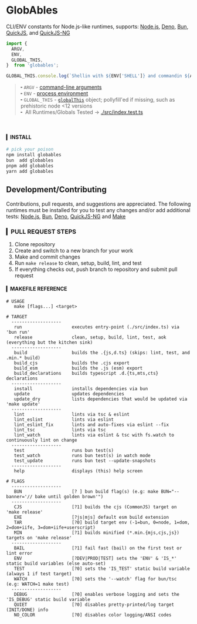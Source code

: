 # GlobAbles

CLI/ENV constants for Node.js-like runtimes, supports: [Node.js](https://nodejs.org/), [Deno](https://deno.com/), [Bun](https://bun.sh/), [QuickJS](https://bellard.org/quickjs/), and [QuickJS-NG](https://quickjs-ng.github.io/quickjs/)

```ts
import {
  ARGV,
  ENV,
  GLOBAL_THIS,
}  from 'globables';

GLOBAL_THIS.console.log(`Shellin with ${ENV['SHELL']} and commandin ${ARGV.join(', ')}`);
```
> ╸`ARGV` - [command-line arguments](https://nodejs.org/api/process.html#processargv)<br/>
> ╸`ENV` - [process environment](https://nodejs.org/api/process.html#processenv) <br/>
> ╸`GLOBAL_THIS` - [`globalThis`](https://developer.mozilla.org/en-US/docs/Web/JavaScript/Reference/Global_Objects/globalThis) object; pollyfill'ed if missing, such as prehistoric node <12 versions<br/>
> ╸ All Runtimes/Globals Tested -> [./src/index.test.ts](https://github.com/fetchTe/globables/blob/master/src/index.test.ts)<br/>


<br/>


#### ▎INSTALL

```sh
# pick your poison
npm install globables
bun  add globables
pnpm add globables
yarn add globables
```



## Development/Contributing

Contributions, pull requests, and suggestions are appreciated. The following runtimes must be installed for you to test any changes and/or add additional tests: [Node.js](https://nodejs.org/), [Bun](https://bun.sh), [Deno](https://deno.com), [QuickJS-NG](https://quickjs-ng.github.io/quickjs/) and [Make](https://www.gnu.org/software/make/manual/make.html)


### ▎PULL REQUEST STEPS

1. Clone repository
2. Create and switch to a new branch for your work
3. Make and commit changes
4. Run `make release` to clean, setup, build, lint, and test
5. If everything checks out, push branch to repository and submit pull request


#### ▎MAKEFILE REFERENCE

```
# USAGE
   make [flags...] <target>

# TARGET
  -------------------
   run                   executes entry-point (./src/index.ts) via 'bun run'
   release               clean, setup, build, lint, test, aok (everything but the kitchen sink)
  -------------------
   build                 builds the .{js,d.ts} (skips: lint, test, and .min.* build)
   build_cjs             builds the .cjs export
   build_esm             builds the .js (esm) export
   build_declarations    builds typescript .d.{ts,mts,cts} declarations
  -------------------
   install               installs dependencies via bun
   update                updates dependencies
   update_dry            lists dependencies that would be updated via 'make update'
  -------------------
   lint                  lints via tsc & eslint
   lint_eslint           lints via eslint
   lint_eslint_fix       lints and auto-fixes via eslint --fix
   lint_tsc              lints via tsc
   lint_watch            lints via eslint & tsc with fs.watch to continuously lint on change
  -------------------
   test                  runs bun test(s)
   test_watch            runs bun test(s) in watch mode
   test_update           runs bun test --update-snapshots
  -------------------
   help                  displays (this) help screen

# FLAGS
  -------------------
   BUN                   [? ] bun build flag(s) (e.g: make BUN="--banner='// bake until golden brown'")
  -------------------
   CJS                   [?1] builds the cjs (CommonJS) target on 'make release'
   EXE                   [?js|mjs] default esm build extension
   TAR                   [?0] build target env (-1=bun, 0=node, 1=dom, 2=dom+iife, 3=dom+iife+userscript)
   MIN                   [?1] builds minified (*.min.{mjs,cjs,js}) targets on 'make release'
  -------------------
   BAIL                  [?1] fail fast (bail) on the first test or lint error
   ENV                   [?DEV|PROD|TEST] sets the 'ENV' & 'IS_*' static build variables (else auto-set)
   TEST                  [?0] sets the 'IS_TEST' static build variable (always 1 if test target)
   WATCH                 [?0] sets the '--watch' flag for bun/tsc (e.g: WATCH=1 make test)
  -------------------
   DEBUG                 [?0] enables verbose logging and sets the 'IS_DEBUG' static build variable
   QUIET                 [?0] disables pretty-printed/log target (INIT/DONE) info
   NO_COLOR              [?0] disables color logging/ANSI codes
```
